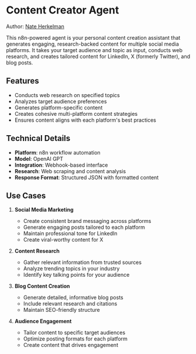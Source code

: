# Content Creator Agent

Author: [Nate Herkelman](https://www.youtube.com/@nateherk)

This n8n-powered agent is your personal content creation assistant that generates engaging, research-backed content for multiple social media platforms. It takes your target audience and topic as input, conducts web research, and creates tailored content for LinkedIn, X (formerly Twitter), and blog posts.

## Features

- Conducts web research on specified topics
- Analyzes target audience preferences
- Generates platform-specific content
- Creates cohesive multi-platform content strategies
- Ensures content aligns with each platform's best practices

## Technical Details

- **Platform**: n8n workflow automation
- **Model**: OpenAI GPT
- **Integration**: Webhook-based interface
- **Research**: Web scraping and content analysis
- **Response Format**: Structured JSON with formatted content

## Use Cases

1. **Social Media Marketing**
   - Create consistent brand messaging across platforms
   - Generate engaging posts tailored to each platform
   - Maintain professional tone for LinkedIn
   - Create viral-worthy content for X

2. **Content Research**
   - Gather relevant information from trusted sources
   - Analyze trending topics in your industry
   - Identify key talking points for your audience

3. **Blog Content Creation**
   - Generate detailed, informative blog posts
   - Include relevant research and citations
   - Maintain SEO-friendly structure

4. **Audience Engagement**
   - Tailor content to specific target audiences
   - Optimize posting formats for each platform
   - Create content that drives engagement
